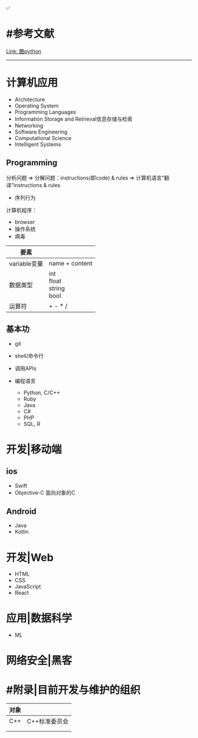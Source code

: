 ✅



# #参考文献

[Link: 酷python](http://www.coolpython.net/python_primary/data_type/container_compare.html)







---

# 计算机应用

- Architecture
- Operating System
- Programming Languages
- Information Storage and Retrieval信息存储与检索
- Networking
- Software Engineering
- Computational Science
- Intelligent Systems



## Programming

分析问题 => 分解问题：instructions(即code) & rules => 计算机语言“翻译”instructions & rules

- 序列行为

计算机程序：

- browser
- 操作系统
- 病毒

| 要素         |                                |
| ------------ | ------------------------------ |
| variable变量 | name + content                 |
| 数据类型     | int<br>float<br>string<br>bool |
| 运算符       | + - * /                        |



## 基本功

- git
- shell/命令行

- 调用APIs

- 编程语言
  - Python, C/C++
  - Ruby
  - Java
  - C#
  - PHP
  - SQL, R





# 开发|移动端

## ios

- Swift
- Objective-C 面向对象的C



## Android

- Java
- Kotlin







# 开发|Web

- HTML
- CSS
- JavaScript
- React





# 应用|数据科学

- ML







# 网络安全|黑客







# #附录|目前开发与维护的组织

| 对象 |               |
| ---- | ------------- |
| C++  | C++标准委员会 |
|      |               |
|      |               |

